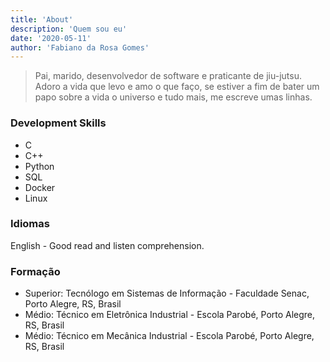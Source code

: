 ```yaml
---
title: 'About'
description: 'Quem sou eu'
date: '2020-05-11'
author: 'Fabiano da Rosa Gomes'
---
```


> Pai, marido, desenvolvedor de software e praticante de jiu-jutsu.
> Adoro a vida que levo e amo o que faço, se estiver a fim de bater um papo sobre a vida o universo e tudo mais, me escreve umas linhas.

### Development Skills
  * C
  * C++
  * Python
  * SQL
  * Docker
  * Linux

### Idiomas
English - Good read and listen comprehension.

### Formação

  * Superior: Tecnólogo em Sistemas de Informação - Faculdade Senac, Porto Alegre, RS, Brasil
  * Médio: Técnico em Eletrônica Industrial - Escola Parobé, Porto Alegre, RS, Brasil
  * Médio: Técnico em Mecânica Industrial - Escola Parobé, Porto Alegre, RS, Brasil

